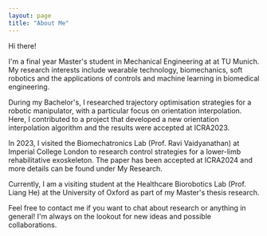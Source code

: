 ```yaml
---
layout: page
title: "About Me"
---
```

Hi there!

I'm a final year Master's student in Mechanical Engineering at at TU Munich. My research interests include wearable technology, biomechanics, soft robotics and the applications of controls and machine learning in biomedical engineering.

During my Bachelor's, I researched trajectory optimisation strategies for a robotic manipulator, with a particular focus on orientation interpolation. Here, I contributed to a project that developed a new orientation interpolation algorithm and the results were accepted at ICRA2023.

In 2023, I visited the Biomechatronics Lab (Prof. Ravi Vaidyanathan) at Imperial College London to research control strategies for a lower-limb rehabilitative exoskeleton. The paper has been accepted at ICRA2024 and more details can be found under My Research.

Currently, I am a visiting student at the Healthcare Biorobotics Lab (Prof. Liang He) at the University of Oxford as part of my Master's thesis research.

Feel free to contact me if you want to chat about research or anything in general! I'm always on the lookout for new ideas and possible collaborations.

